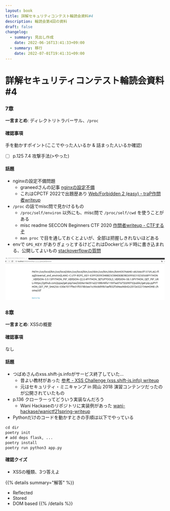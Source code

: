 ```yaml
---
layout: book
title: 詳解セキュリティコンテスト輪読会資料#4
description: 輪読会第4回の資料
draft: false
changelog:
  - summary: 見出し作成
    date: 2022-06-16T13:41:33+09:00
  - summary: 移行
    date: 2022-07-01T19:41:31+09:00
---
```


# 詳解セキュリティコンテスト輪読会資料#4

### 7章

**一言まとめ**: ディレクトリトラバーサル、`/proc`

#### 確認事項

手を動かすポイント(ここでやった人いるか & 詰まった人いるか確認)

- [ ] p.125 7.4 攻撃手法(>やった)

#### 話題

- nginxの設定不備問題
  - graneedさんの記事 [nginxの設定不備](https://graneed.hatenablog.com/entry/2019/12/29/115100#nginx%E3%81%AE%E8%A8%AD%E5%AE%9A%E4%B8%8D%E5%82%99)
  - これはCPCTF 2022で出題歴あり [Web/Forbidden 2 (easy) - traP作問者writeup](https://trap.jp/post/1237/)
- `/proc` の話でmisc問で見かけるもの
  - `/proc/self/environ` 以外にも、misc問で `/proc/self/cwd` を使うことがある
  - misc readme SECCON Beginners CTF 2020 [作問者writeup - CTFするぞ](https://ptr-yudai.hatenablog.com/entry/2020/05/24/174914#Misc-272pts-readme-71-solves)
  - `man proc` で目を通しておくとよいが、全部は把握しきれないほどある
- envで `GPG_KEY` がありぎょっとするけどこれはDockerビルド時に書き込まれる、公開してよいもの [stackoverflowの質問](https://stackoverflow.com/questions/50751952/why-do-the-official-docker-python-images-include-a-gpg-key-environment-variable)

![p-1](p-1.jpg)

### 8章

**一言まとめ**: XSSの概要

#### 確認事項

なし

#### 話題

- つばめさんのxss.shift-js.infoがサービス終了していた...
  - 昔よい教材があった [参考 - XSS Challenge (xss.shift-js.info) writeup](https://akouryy.hatenablog.jp/entry/ctf/xss.shift-js.info)
  - 元はセキュリティ・ミニキャンプ in 岡山 2018 演習コンテンツだったのが公開されていたもの
- p.136 クローラーってどういう実装なんだろう
  - Wani Hackaseのリポジトリに実装例があった [wani-hackase/wanictf21spring-writeup](https://github.com/wani-hackase/wanictf21spring-writeup/blob/b6888c5d23e28935e4729d46e47502bef89a5481/web/wani_request_2/src/api/app.js)
- Pythonだけのコードを動かすときの手順は以下でやっている

```text
cd dir
poetry init
# add deps flask, ...
poetry install
poetry run python3 app.py
```

#### 確認クイズ

- XSSの種類、3つ答えよ

{{% details summary="解答" %}}
- Reflected
- Stored
- DOM based
{{% /details %}}
